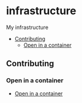 # infrastructure

My infrastructure

<!-- toc -->

* [Contributing](#contributing)
  * [Open in a container](#open-in-a-container)

<!-- Regenerate with "pre-commit run -a markdown-toc" -->

<!-- tocstop -->

## Contributing

### Open in a container

* [Open in a container](https://code.visualstudio.com/docs/devcontainers/containers)
